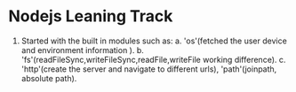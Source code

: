 # Nodejs Leaning Track
1. Started with the built in modules such as:
    a. 'os'(fetched the user device and environment information ).
    b. 'fs'(readFileSync,writeFileSync,readFile,writeFile working difference).
    c. 'http'(create the server and navigate to different urls), 'path'(joinpath, absolute path).
